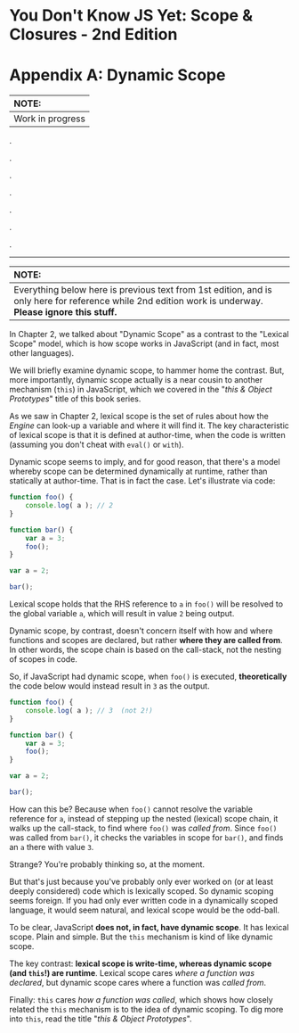 # You Don't Know JS Yet: Scope & Closures - 2nd Edition
# Appendix A: Dynamic Scope

| NOTE: |
| :--- |
| Work in progress |

.

.

.

.

.

.

.

----

| NOTE: |
| :--- |
| Everything below here is previous text from 1st edition, and is only here for reference while 2nd edition work is underway. **Please ignore this stuff.** |

In Chapter 2, we talked about "Dynamic Scope" as a contrast to the "Lexical Scope" model, which is how scope works in JavaScript (and in fact, most other languages).

We will briefly examine dynamic scope, to hammer home the contrast. But, more importantly, dynamic scope actually is a near cousin to another mechanism (`this`) in JavaScript, which we covered in the "*this & Object Prototypes*" title of this book series.

As we saw in Chapter 2, lexical scope is the set of rules about how the *Engine* can look-up a variable and where it will find it. The key characteristic of lexical scope is that it is defined at author-time, when the code is written (assuming you don't cheat with `eval()` or `with`).

Dynamic scope seems to imply, and for good reason, that there's a model whereby scope can be determined dynamically at runtime, rather than statically at author-time. That is in fact the case. Let's illustrate via code:

```js
function foo() {
	console.log( a ); // 2
}

function bar() {
	var a = 3;
	foo();
}

var a = 2;

bar();
```

Lexical scope holds that the RHS reference to `a` in `foo()` will be resolved to the global variable `a`, which will result in value `2` being output.

Dynamic scope, by contrast, doesn't concern itself with how and where functions and scopes are declared, but rather **where they are called from**. In other words, the scope chain is based on the call-stack, not the nesting of scopes in code.

So, if JavaScript had dynamic scope, when `foo()` is executed, **theoretically** the code below would instead result in `3` as the output.

```js
function foo() {
	console.log( a ); // 3  (not 2!)
}

function bar() {
	var a = 3;
	foo();
}

var a = 2;

bar();
```

How can this be? Because when `foo()` cannot resolve the variable reference for `a`, instead of stepping up the nested (lexical) scope chain, it walks up the call-stack, to find where `foo()` was *called from*. Since `foo()` was called from `bar()`, it checks the variables in scope for `bar()`, and finds an `a` there with value `3`.

Strange? You're probably thinking so, at the moment.

But that's just because you've probably only ever worked on (or at least deeply considered) code which is lexically scoped. So dynamic scoping seems foreign. If you had only ever written code in a dynamically scoped language, it would seem natural, and lexical scope would be the odd-ball.

To be clear, JavaScript **does not, in fact, have dynamic scope**. It has lexical scope. Plain and simple. But the `this` mechanism is kind of like dynamic scope.

The key contrast: **lexical scope is write-time, whereas dynamic scope (and `this`!) are runtime**. Lexical scope cares *where a function was declared*, but dynamic scope cares where a function was *called from*.

Finally: `this` cares *how a function was called*, which shows how closely related the `this` mechanism is to the idea of dynamic scoping. To dig more into `this`, read the title "*this & Object Prototypes*".
